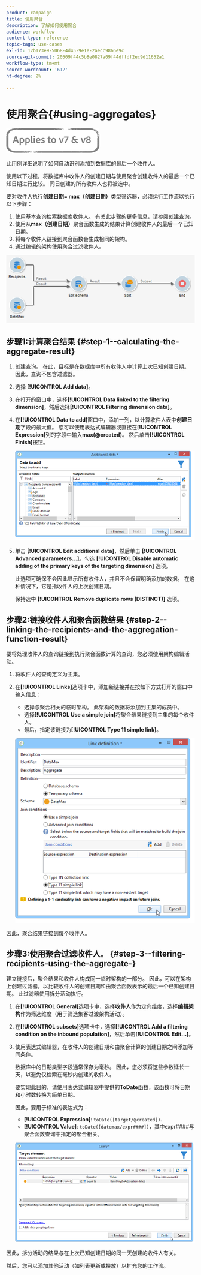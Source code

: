```yaml
---
product: campaign
title: 使用聚合
description: 了解如何使用聚合
audience: workflow
content-type: reference
topic-tags: use-cases
exl-id: 12b173e9-5068-4d45-9e1e-2aecc9866e9c
source-git-commit: 20509f44c5b8e0827a09f44dffdf2ec9d11652a1
workflow-type: tm+mt
source-wordcount: '612'
ht-degree: 2%

---
```


# 使用聚合{#using-aggregates}

![](../../assets/common.svg)

此用例详细说明了如何自动识别添加到数据库的最后一个收件人。

使用以下过程，将数据库中收件人的创建日期与使用聚合创建收件人的最后一个已知日期进行比较。 同日创建的所有收件人也将被选中。

要对收件人执行&#x200B;**创建日期= max（创建日期）**&#x200B;类型筛选器，必须运行工作流以执行以下步骤：

1. 使用基本查询检索数据库收件人。 有关此步骤的更多信息，请参阅[创建查询](query.md#creating-a-query)。
1. 使用从&#x200B;**max（创建日期）**&#x200B;聚合函数生成的结果计算创建收件人的最后一个已知日期。
1. 将每个收件人链接到聚合函数会生成相同的架构。
1. 通过编辑的架构使用聚合过滤收件人。

![](assets/datamanagement_usecase_1.png)

## 步骤1:计算聚合结果 {#step-1--calculating-the-aggregate-result}

1. 创建查询。 在此，目标是在数据库中所有收件人中计算上次已知创建日期。 因此，查询不包含过滤器。
1. 选择 **[!UICONTROL Add data]**。
1. 在打开的窗口中，选择&#x200B;**[!UICONTROL Data linked to the filtering dimension]**，然后选择&#x200B;**[!UICONTROL Filtering dimension data]**。
1. 在&#x200B;**[!UICONTROL Data to add]**&#x200B;窗口中，添加一列，以计算收件人表中&#x200B;**创建日期**&#x200B;字段的最大值。 您可以使用表达式编辑器或直接在&#x200B;**[!UICONTROL Expression]**&#x200B;列的字段中输入&#x200B;**max(@created)**。 然后单击&#x200B;**[!UICONTROL Finish]**&#x200B;按钮。

   ![](assets/datamanagement_usecase_2.png)

1. 单击 **[!UICONTROL Edit additional data]**，然后单击 **[!UICONTROL Advanced parameters...]**。勾选 **[!UICONTROL Disable automatic adding of the primary keys of the targeting dimension]** 选项。

   此选项可确保不会因此显示所有收件人，并且不会保留明确添加的数据。 在这种情况下，它是指收件人的上次创建日期。

   保持选中 **[!UICONTROL Remove duplicate rows (DISTINCT)]** 选项。

## 步骤2:链接收件人和聚合函数结果 {#step-2--linking-the-recipients-and-the-aggregation-function-result}

要将处理收件人的查询链接到执行聚合函数计算的查询，您必须使用架构编辑活动。

1. 将收件人的查询定义为主集。
1. 在&#x200B;**[!UICONTROL Links]**&#x200B;选项卡中，添加新链接并在按如下方式打开的窗口中输入信息：

   * 选择与聚合相关的临时架构。 此架构的数据将添加到主集的成员中。
   * 选择&#x200B;**[!UICONTROL Use a simple join]**&#x200B;将聚合结果链接到主集的每个收件人。
   * 最后，指定该链接为&#x200B;**[!UICONTROL Type 11 simple link]**。

   ![](assets/datamanagement_usecase_3.png)

因此，聚合结果链接到每个收件人。

## 步骤3:使用聚合过滤收件人。 {#step-3--filtering-recipients-using-the-aggregate-}

建立链接后，聚合结果和收件人构成同一临时架构的一部分。 因此，可以在架构上创建过滤器，以比较收件人的创建日期和由聚合函数表示的最后一个已知创建日期。 此过滤器使用拆分活动执行。

1. 在&#x200B;**[!UICONTROL General]**&#x200B;选项卡中，选择&#x200B;**收件人**&#x200B;作为定向维度，选择&#x200B;**编辑架构**&#x200B;作为筛选维度（用于筛选集客过渡架构活动）。
1. 在&#x200B;**[!UICONTROL subsets]**&#x200B;选项卡中，选择&#x200B;**[!UICONTROL Add a filtering condition on the inbound population]**，然后单击&#x200B;**[!UICONTROL Edit...]**。
1. 使用表达式编辑器，在收件人的创建日期和由聚合计算的创建日期之间添加等同条件。

   数据库中的日期类型字段通常保存为毫秒。 因此，您必须将这些参数延长一天，以避免仅检索在毫秒内创建的收件人。

   要实现此目的，请使用表达式编辑器中提供的&#x200B;**ToDate**&#x200B;函数，该函数可将日期和小时数转换为简单日期。

   因此，要用于标准的表达式为：

   * **[!UICONTROL Expression]**: `toDate([target/@created])`.
   * **[!UICONTROL Value]**: `toDate([datemax/expr####])`，其中expr####与聚合函数查询中指定的聚合相关。

   ![](assets/datamanagement_usecase_4.png)

因此，拆分活动的结果与在上次已知创建日期的同一天创建的收件人有关。

然后，您可以添加其他活动（如列表更新或投放）以扩充您的工作流。
